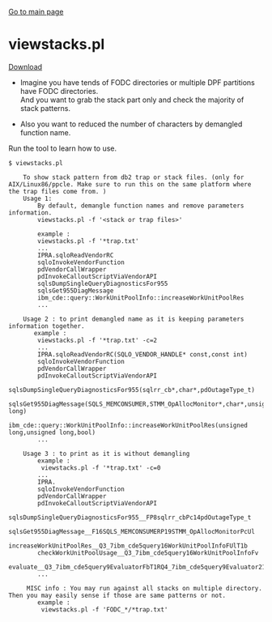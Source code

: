 [Go to main page](https://github.ibm.com/junsulee/db2tools) 
# viewstacks.pl   

[Download](https://github.ibm.com/junsulee/db2tools/blob/master/viewstacks.pl)    

- Imagine you have tends of FODC directories or multiple DPF partitions have FODC directories.      
  And you want to grab  the stack part only and check the majority of stack patterns.     

- Also you want to reduced the number of characters by demangled function name.    


Run the tool to learn how to use.   

```
$ viewstacks.pl

    To show stack pattern from db2 trap or stack files. (only for AIX/Linux86/ppcle. Make sure to run this on the same platform where the trap files come from. )
    Usage 1:
        By default, demangle function names and remove parameters information.
        viewstacks.pl -f '<stack or trap files>'

        example :
        viewstacks.pl -f '*trap.txt'
        ...
        IPRA.sqloReadVendorRC
        sqloInvokeVendorFunction
        pdVendorCallWrapper
        pdInvokeCalloutScriptViaVendorAPI
        sqlsDumpSingleQueryDiagnosticsFor955
        sqlsGet955DiagMessage
        ibm_cde::query::WorkUnitPoolInfo::increaseWorkUnitPoolRes
        ...

    Usage 2 : to print demangled name as it is keeping parameters information together.
       example :
        viewstacks.pl -f '*trap.txt' -c=2
        ...
        IPRA.sqloReadVendorRC(SQLO_VENDOR_HANDLE* const,const int)
        sqloInvokeVendorFunction
        pdVendorCallWrapper
        pdInvokeCalloutScriptViaVendorAPI
        sqlsDumpSingleQueryDiagnosticsFor955(sqlrr_cb*,char*,pdOutageType_t)
        sqlsGet955DiagMessage(SQLS_MEMCONSUMER,STMM_OpAllocMonitor*,char*,unsigned long)
        ibm_cde::query::WorkUnitPoolInfo::increaseWorkUnitPoolRes(unsigned long,unsigned long,bool)
        ...

    Usage 3 : to print as it is without demangling
        example :
         viewstacks.pl -f '*trap.txt' -c=0
        ...
        IPRA.
        sqloInvokeVendorFunction
        pdVendorCallWrapper
        pdInvokeCalloutScriptViaVendorAPI
        sqlsDumpSingleQueryDiagnosticsFor955__FP8sqlrr_cbPc14pdOutageType_t
        sqlsGet955DiagMessage__F16SQLS_MEMCONSUMERP19STMM_OpAllocMonitorPcUl
        increaseWorkUnitPoolRes__Q3_7ibm_cde5query16WorkUnitPoolInfoFUlT1b
        checkWorkUnitPoolUsage__Q3_7ibm_cde5query16WorkUnitPoolInfoFv
        evaluate__Q3_7ibm_cde5query9EvaluatorFbT1RQ4_7ibm_cde5query9Evaluator21EvaluatorRestartStatePQ3_7ibm_cde5query19OptPredicateTracker
        ...

     MISC info : You may run against all stacks on multiple directory. Then you may easily sense if those are same patterns or not.
        example :
         viewstacks.pl -f 'FODC_*/*trap.txt'
```
